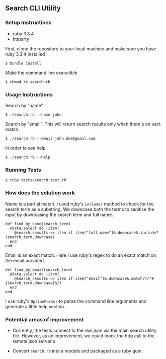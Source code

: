 ## Search CLI Utility

### Setup Instructions

- ruby 3.3.4
- httparty

First, clone the repository to your local machine and make sure you have ruby 3.3.4 installed

```
$ bundle install
```

Make the command line executible

```
$ chmod +x search.rb
```

### Usage Instructions

Search by "name"

```
$ ./search.rb --name john
```

Search by "email". This will return search results only when there's an eact match.

```
$ ./search.rb --email john.doe@gmail.com
```

In order to see help

```
$ ./search.rb --help
```

### Running Tests

```
$ ruby tests/search_test.rb
```

### How does the solution work

Name is a partial match. I used ruby's `include?` method to check for the search term as a substring. We downcase both the terms to sanitise the input by downcasing the search term and full name.

```
def find_by_name(search_term)
  @data.select do |item|
    @search_results << item if item["full_name"]&.downcase&.include?(search_term.downcase)
  end
end
```

Email is an exact match. Here I use ruby's regex to do an exact match on the email provided 

```
def find_by_email(search_term)
  @data.select do |item|
    @search_results << item if item["email"]&.downcase&.match?(/^#{search_term.downcase}$/)
  end
end
```

I use ruby's `OptionParser` to parse the command line arguments and generate a little help section.

### Potential areas of improvement

- Currently, the tests connect to the real json via the main search utility file. However, as an improvement, we could mock the http call to the remote json server.s

- Convert `search.rb` into a module and packaged as a ruby gem.